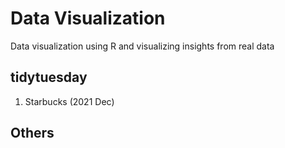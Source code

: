 # Data Visualization
Data visualization using R and visualizing insights from real data 

## tidytuesday 
1. Starbucks (2021 Dec)

## Others
